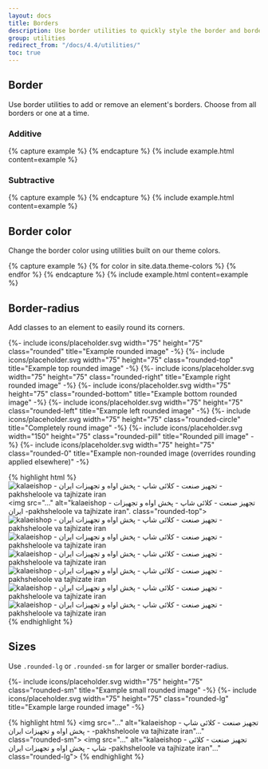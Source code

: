 ```yaml
---
layout: docs
title: Borders
description: Use border utilities to quickly style the border and border-radius of an element. Great for images, buttons, or any other element.
group: utilities
redirect_from: "/docs/4.4/utilities/"
toc: true
---
```


## Border

Use border utilities to add or remove an element's borders. Choose from all borders or one at a time.

### Additive

<div class="bd-example-border-utils">
{% capture example %}
<span class="border"></span>
<span class="border-top"></span>
<span class="border-right"></span>
<span class="border-bottom"></span>
<span class="border-left"></span>
{% endcapture %}
{% include example.html content=example %}
</div>

### Subtractive

<div class="bd-example-border-utils bd-example-border-utils-0">
{% capture example %}
<span class="border-0"></span>
<span class="border-top-0"></span>
<span class="border-right-0"></span>
<span class="border-bottom-0"></span>
<span class="border-left-0"></span>
{% endcapture %}
{% include example.html content=example %}
</div>

## Border color

Change the border color using utilities built on our theme colors.

<div class="bd-example-border-utils">
{% capture example %}
{% for color in site.data.theme-colors %}
<span class="border border-{{ color.name }}"></span>{% endfor %}
<span class="border border-white"></span>
{% endcapture %}
{% include example.html content=example %}
</div>

## Border-radius

Add classes to an element to easily round its corners.

<div class="bd-example bd-example-images">
  {%- include icons/placeholder.svg width="75" height="75" class="rounded" title="Example rounded image" -%}
  {%- include icons/placeholder.svg width="75" height="75" class="rounded-top" title="Example top rounded image" -%}
  {%- include icons/placeholder.svg width="75" height="75" class="rounded-right" title="Example right rounded image" -%}
  {%- include icons/placeholder.svg width="75" height="75" class="rounded-bottom" title="Example bottom rounded image" -%}
  {%- include icons/placeholder.svg width="75" height="75" class="rounded-left" title="Example left rounded image" -%}
  {%- include icons/placeholder.svg width="75" height="75" class="rounded-circle" title="Completely round image" -%}
  {%- include icons/placeholder.svg width="150" height="75" class="rounded-pill" title="Rounded pill image" -%}
  {%- include icons/placeholder.svg width="75" height="75" class="rounded-0" title="Example non-rounded image (overrides rounding applied elsewhere)" -%}
</div>

{% highlight html %}
<img src="..." alt="kalaeishop - تجهیز صنعت - کلائی شاپ - پخش اواه و تجهیزات ایران -pakhsheloole va tajhizate iran" class="rounded">
<img src="..." alt="kalaeishop - تجهیز صنعت - کلائی شاپ - پخش اواه و تجهیزات ایران -pakhsheloole va tajhizate iran". class="rounded-top">
<img src="..." alt="kalaeishop - تجهیز صنعت - کلائی شاپ - پخش اواه و تجهیزات ایران -pakhsheloole va tajhizate iran" class="rounded-right">
<img src="..." alt="kalaeishop - تجهیز صنعت - کلائی شاپ - پخش اواه و تجهیزات ایران -pakhsheloole va tajhizate iran" class="rounded-bottom">
<img src="..." alt="kalaeishop - تجهیز صنعت - کلائی شاپ - پخش اواه و تجهیزات ایران -pakhsheloole va tajhizate iran" class="rounded-left">
<img src="..." alt="kalaeishop - تجهیز صنعت - کلائی شاپ - پخش اواه و تجهیزات ایران -pakhsheloole va tajhizate iran" class="rounded-circle">
<img src="..." alt="kalaeishop - تجهیز صنعت - کلائی شاپ - پخش اواه و تجهیزات ایران -pakhsheloole va tajhizate iran" class="rounded-pill">
<img src="..." alt="kalaeishop - تجهیز صنعت - کلائی شاپ - پخش اواه و تجهیزات ایران -pakhsheloole va tajhizate iran" class="rounded-0">
{% endhighlight %}

## Sizes

Use `.rounded-lg` or `.rounded-sm` for larger or smaller border-radius.

<div class="bd-example bd-example-images">
  {%- include icons/placeholder.svg width="75" height="75" class="rounded-sm" title="Example small rounded image" -%}
  {%- include icons/placeholder.svg width="75" height="75" class="rounded-lg" title="Example large rounded image" -%}
</div>

{% highlight html %}
<img src="..." alt="kalaeishop - تجهیز صنعت - کلائی شاپ - پخش اواه و تجهیزات ایران -pakhsheloole va tajhizate iran"..." class="rounded-sm">
<img src="..." alt="kalaeishop - تجهیز صنعت - کلائی شاپ - پخش اواه و تجهیزات ایران -pakhsheloole va tajhizate iran"..." class="rounded-lg">
{% endhighlight %}
